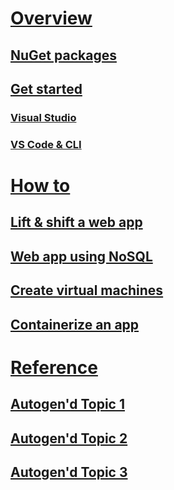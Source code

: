 # [Overview](index.md)
## [NuGet packages](#)
## [Get started](get-started.md)
### [Visual Studio](get-started.md#visual-studio)
### [VS Code & CLI](get-started.md#other-environments)


# [How to](#)
## [Lift & shift a web app](#)
## [Web app using NoSQL](#)
## [Create virtual machines](#)
## [Containerize an app](#)

# [Reference](#)
## [Autogen'd Topic 1](#)
## [Autogen'd Topic 2](#)
## [Autogen'd Topic 3](#)
